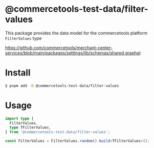# @commercetools-test-data/filter-values

This package provides the data model for the commercetools platform `FilterValues` type

https://github.com/commercetools/merchant-center-services/blob/main/packages/settings/lib/schemas/shared.graphql

# Install

```bash
$ pnpm add -D @commercetools-test-data/filter-values
```

# Usage

```ts
import type {
  FilterValues,
  type TFilterValues,
} from '@commercetools-test-data/filter-values';

const FilterValues = FilterValues.random().build<TFilterValues>();
```
